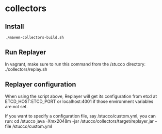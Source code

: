 collectors
==========

Install
-------
    ./maven-collectors-build.sh

Run Replayer
-----------
In vagrant, make sure to run this command from the /stucco directory:
    ./collectors/replay.sh

Replayer configuration
----------------------
When using the script above, Replayer will get its configuration from etcd at ETCD_HOST:ETCD_PORT or localhost:4001 if those environment variables are not set.

If you want to specify a configuration file, say /stucco/custom.yml, you can run:
    cd /stucco
    java -Xmx2048m -jar /stucco/collectors/target/replayer.jar –file /stucco/custom.yml


